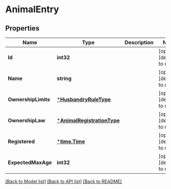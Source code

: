 # AnimalEntry

## Properties
Name | Type | Description | Notes
------------ | ------------- | ------------- | -------------
**Id** | **int32** |  | [optional] [default to null]
**Name** | **string** |  | [optional] [default to null]
**OwnershipLimits** | [***HusbandryRuleType**](HusbandryRuleType.md) |  | [optional] [default to null]
**OwnershipLaw** | [***AnimalRegistrationType**](AnimalRegistrationType.md) |  | [optional] [default to null]
**Registered** | [***time.Time**](time.Time.md) |  | [optional] [default to null]
**ExpectedMaxAge** | **int32** |  | [optional] [default to null]

[[Back to Model list]](../README.md#documentation-for-models) [[Back to API list]](../README.md#documentation-for-api-endpoints) [[Back to README]](../README.md)

